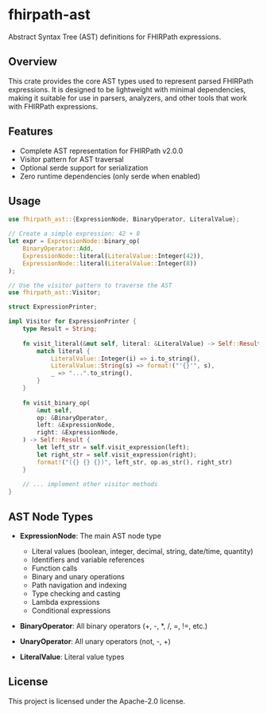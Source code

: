# fhirpath-ast

Abstract Syntax Tree (AST) definitions for FHIRPath expressions.

## Overview

This crate provides the core AST types used to represent parsed FHIRPath expressions. It is designed to be lightweight with minimal dependencies, making it suitable for use in parsers, analyzers, and other tools that work with FHIRPath expressions.

## Features

- Complete AST representation for FHIRPath v2.0.0
- Visitor pattern for AST traversal
- Optional serde support for serialization
- Zero runtime dependencies (only serde when enabled)

## Usage

```rust
use fhirpath_ast::{ExpressionNode, BinaryOperator, LiteralValue};

// Create a simple expression: 42 + 8
let expr = ExpressionNode::binary_op(
    BinaryOperator::Add,
    ExpressionNode::literal(LiteralValue::Integer(42)),
    ExpressionNode::literal(LiteralValue::Integer(8))
);

// Use the visitor pattern to traverse the AST
use fhirpath_ast::Visitor;

struct ExpressionPrinter;

impl Visitor for ExpressionPrinter {
    type Result = String;
    
    fn visit_literal(&mut self, literal: &LiteralValue) -> Self::Result {
        match literal {
            LiteralValue::Integer(i) => i.to_string(),
            LiteralValue::String(s) => format!("'{}'", s),
            _ => "...".to_string(),
        }
    }
    
    fn visit_binary_op(
        &mut self,
        op: &BinaryOperator,
        left: &ExpressionNode,
        right: &ExpressionNode,
    ) -> Self::Result {
        let left_str = self.visit_expression(left);
        let right_str = self.visit_expression(right);
        format!("({} {} {})", left_str, op.as_str(), right_str)
    }
    
    // ... implement other visitor methods
}
```

## AST Node Types

- **ExpressionNode**: The main AST node type
  - Literal values (boolean, integer, decimal, string, date/time, quantity)
  - Identifiers and variable references
  - Function calls
  - Binary and unary operations
  - Path navigation and indexing
  - Type checking and casting
  - Lambda expressions
  - Conditional expressions

- **BinaryOperator**: All binary operators (+, -, *, /, =, !=, etc.)
- **UnaryOperator**: All unary operators (not, -, +)
- **LiteralValue**: Literal value types

## License

This project is licensed under the Apache-2.0 license.